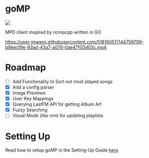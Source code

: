 # goMP

![](https://img.shields.io/badge/status-alpha-red)

 MPD client inspired by ncmpcpp written in GO

https://user-images.githubusercontent.com/51816057/144759799-b9eecf9e-93ad-43a7-a076-0ae47f03d03c.mp4

# Roadmap


- [ ] Add Functionality to Sort out most played songs
- [x] Add a config parser
- [x] Image Previews
- [x] User Key Mappings
- [x] Querying LastFM API for getting Album Art
- [x] Fuzzy Searching
- [ ] Visual Mode (like vim) for updating playlists

# Setting Up

Read how to setup goMP in the Setting-Up Guide [here](https://aditya-K2.github.io/goMP/)
